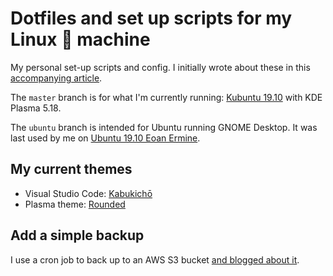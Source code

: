 # Dotfiles and set up scripts for my Linux 💜 machine

My personal set-up scripts and config. I initially wrote about these in this [accompanying article](https://victoria.dev/verbose/how-to-set-up-a-fresh-ubuntu-desktop-using-only-dotfiles-and-bash-scripts/).

The `master` branch is for what I'm currently running: [Kubuntu 19.10](https://wiki.ubuntu.com/EoanErmine/ReleaseNotes/Kubuntu) with KDE Plasma 5.18.

The `ubuntu` branch is intended for Ubuntu running GNOME Desktop. It was last used by me on [Ubuntu 19.10 Eoan Ermine](https://wiki.ubuntu.com/EoanErmine/ReleaseNotes).

## My current themes

- Visual Studio Code: [Kabukichō](https://github.com/victoriadrake/kabukicho-vscode)
- Plasma theme: [Rounded](https://store.kde.org/p/1355066/)

## Add a simple backup

I use a cron job to back up to an AWS S3 bucket [and blogged about it](https://victoria.dev/blog/a-cron-job-that-could-save-you-from-a-ransomware-attack/).
